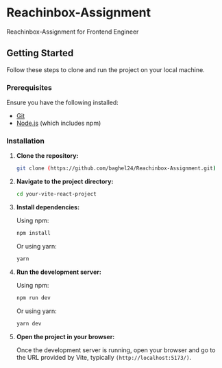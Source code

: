 # Reachinbox-Assignment
 Reachinbox-Assignment for Frontend Engineer

## Getting Started

Follow these steps to clone and run the project on your local machine.

### Prerequisites

Ensure you have the following installed:
- [Git](https://git-scm.com/)
- [Node.js](https://nodejs.org/) (which includes npm)

### Installation

1. **Clone the repository:**

    ```bash
    git clone (https://github.com/baghel24/Reachinbox-Assignment.git)
    ```

2. **Navigate to the project directory:**

    ```bash
    cd your-vite-react-project
    ```

3. **Install dependencies:**

    Using npm:

    ```bash
    npm install
    ```

    Or using yarn:

    ```bash
    yarn
    ```

4. **Run the development server:**

    Using npm:

    ```bash
    npm run dev
    ```

    Or using yarn:

    ```bash
    yarn dev
    ```

5. **Open the project in your browser:**

    Once the development server is running, open your browser and go to the URL provided by Vite, typically `(http://localhost:5173/)`.



